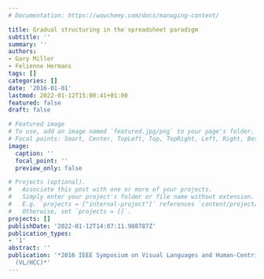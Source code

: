 ```yaml
---
# Documentation: https://wowchemy.com/docs/managing-content/

title: Gradual structuring in the spreadsheet paradigm
subtitle: ''
summary: ''
authors:
- Gary Miller
- Felienne Hermans
tags: []
categories: []
date: '2016-01-01'
lastmod: 2022-01-12T15:00:41+01:00
featured: false
draft: false

# Featured image
# To use, add an image named `featured.jpg/png` to your page's folder.
# Focal points: Smart, Center, TopLeft, Top, TopRight, Left, Right, BottomLeft, Bottom, BottomRight.
image:
  caption: ''
  focal_point: ''
  preview_only: false

# Projects (optional).
#   Associate this post with one or more of your projects.
#   Simply enter your project's folder or file name without extension.
#   E.g. `projects = ["internal-project"]` references `content/project/deep-learning/index.md`.
#   Otherwise, set `projects = []`.
projects: []
publishDate: '2022-01-12T14:07:11.988787Z'
publication_types:
- '1'
abstract: ''
publication: '*2016 IEEE Symposium on Visual Languages and Human-Centric Computing
  (VL/HCC)*'
---
```

